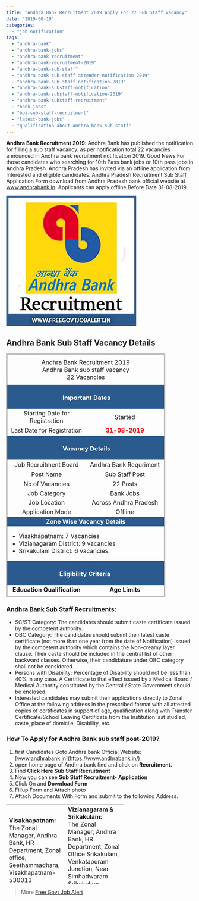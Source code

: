 ```yaml
---
title: "Andhra Bank Recruitment 2019 Apply For 22 Sub Staff Vacancy"
date: "2019-08-19"
categories: 
  - "job-notification"
tags: 
  - "andhra-bank"
  - "andhra-bank-jobs"
  - "andhra-bank-recruitment"
  - "andhra-bank-recruitment-2019"
  - "andhra-bank-sub-staff"
  - "andhra-bank-sub-staff-attender-notification-2019"
  - "andhra-bank-sub-staff-notification-2019"
  - "andhra-bank-substaff-notification"
  - "andhra-bank-substaff-notification-2019"
  - "andhra-bank-substaff-recruitment"
  - "bank-jobs"
  - "boi-sub-staff-recruitment"
  - "latest-bank-jobs"
  - "qualification-about-andhra-bank-sub-staff"
---
```


**Andhra Bank Recruitment 2019**: Andhra Bank has published the notification for filling a sub staff vacancy. as per notification total 22 vacancies announced in Andhra bank recruitment notification 2019. Good News For those candidates who searching for 10th Pass bank jobs or 10th pass jobs in Andhra Pradesh. Andhra Pradesh has invited via an offline application from Interested and eligible candidates. Andhra Pradesh Recruitment Sub Staff Application Form download from Andhra Pradesh bank official website at www.andhrabank.in. Applicants can apply offline Before Date 31-08-2019.

![Andhra Bank sub staff](images/Andhra-Bank-Recruitment.jpg)

## Andhra Bank Sub Staff Vacancy Details

<table style="height: 654px; width: 84.9475%; border-collapse: collapse; border-style: double;"><tbody><tr style="height: 80px;"><td style="width: 100%; text-align: center; height: 50px;" colspan="2"><span style="font-size: 12pt;">Andhra Bank Recruitment 2019</span><div></div><span style="font-size: 12pt;">Andhra Bank sub staff vacancy</span><div></div><span style="font-size: 12pt;">22 Vacancies</span></td></tr><tr style="height: 30px;"><td style="width: 100%; height: 30px; background-color: #2a5a8e; text-align: center;" colspan="2"><h3><span style="color: #ffffff;"><strong>&nbsp;Important Dates</strong></span></h3></td></tr><tr style="height: 22px;"><td style="width: 50%; text-align: center; height: 22px;"><span style="font-size: 12pt;">Starting Date for Registration</span></td><td style="width: 50%; text-align: center; height: 22px;"><span style="font-size: 12pt;">Started</span></td></tr><tr style="height: 22px;"><td style="width: 50%; text-align: center; height: 22px;"><span style="font-size: 12pt;">Last Date for Registration</span></td><td style="width: 50%; text-align: center; height: 22px;"><span style="color: #ff0000;"><strong><span style="font-size: 12pt;">31-08-2019</span></strong></span></td></tr><tr style="height: 30px;"><td style="width: 100%; height: 30px; background-color: #2a5a8e; text-align: center;" colspan="2"><h3><span style="color: #ffffff;"><strong>&nbsp;Vacancy Details</strong></span></h3></td></tr><tr style="height: 22px;"><td style="text-align: center; height: 22px; width: 50%;"><span style="font-size: 12pt;">Job Recruitment Board</span></td><td style="text-align: center; width: 50%;"><span style="font-size: 12pt;">Andhra Bank Requriment</span></td></tr><tr><td style="text-align: center; width: 50%;"><span style="font-size: 12pt;">Post Name</span></td><td style="text-align: center; width: 50%;"><span style="font-size: 12pt;">Sub Staff Post</span></td></tr><tr><td style="text-align: center; width: 50%;"><span style="font-size: 12pt;">No of Vacancies</span></td><td style="text-align: center; width: 50%;"><span style="font-size: 12pt;">22 Posts</span></td></tr><tr><td style="text-align: center; width: 50%;"><span style="font-size: 12pt;">Job Category</span></td><td style="text-align: center; width: 50%;"><a href="https://freegovtjobalert.in/bank-jobs-recruitment/" target="_blank" rel="noopener noreferrer"><span style="font-size: 12pt;">Bank Jobs</span></a></td></tr><tr><td style="text-align: center; width: 50%;"><span style="font-size: 12pt;">Job Location</span></td><td style="text-align: center; width: 50%;"><span style="font-size: 12pt;">Across Andhra Pradesh</span></td></tr><tr><td style="text-align: center; width: 50%;"><span style="font-size: 12pt;">Application Mode</span></td><td style="text-align: center; width: 50%;"><span style="font-size: 12pt;">Offline</span></td></tr><tr><td style="width: 100%; background-color: #2a5a8e; text-align: center;" colspan="2"><strong><span style="font-size: 12pt; color: #ffffff;">Zone Wise Vacancy Details</span></strong></td></tr><tr><td style="text-align: center; width: 100%;" colspan="2"><ul><li style="text-align: left;"><span style="font-size: 12pt;">Visakhapatnam: 7 Vacancies</span></li><li style="text-align: left;"><span style="font-size: 12pt;">Vizianagaram District: 9 vacancies</span></li><li style="text-align: left;"><span style="font-size: 12pt;">Srikakulam District: 6 vacancies.</span></li></ul></td></tr><tr style="height: 30px;"><td style="width: 100%; height: 30px; background-color: #2a5a8e; text-align: center;" colspan="2"><h3><span style="color: #ffffff;"><strong>Eligibility Criteria&nbsp;</strong></span></h3></td></tr><tr style="height: 14px;"><td style="width: 50%; text-align: center; height: 14px;"><strong><span style="font-size: 12pt;">Education Qualification</span></strong></td><td style="width: 50%; text-align: center; height: 14px;"><strong><span style="font-size: 12pt;">Age Limits</span></strong></td></tr><tr style="height: 30px;"><td style="width: 50%; text-align: center; height: 30px;"><ul><li style="text-align: left;"><span style="font-size: 12pt;">10th Pass</span></li><li style="text-align: left;"><span style="font-size: 12pt;">Know Local Language</span></li><li style="text-align: left;"><span style="font-size: 12pt;">Basic Reading/Writing knowledge of English and local language</span></li></ul></td><td style="width: 50%; text-align: center; height: 30px;"><ul><li style="text-align: left;"><span style="font-size: 12pt;">Minimum 18 Years</span></li><li style="text-align: left;"><span style="font-size: 12pt;">Maximum 25 Years</span></li></ul><p style="text-align: left;"><span style="font-size: 12pt;"><strong>Age Relaxing:</strong></span></p><div></div><ul><li style="text-align: left;"><span style="font-size: 12pt;">SC/ST Category: 5 years</span></li><li style="text-align: left;"><span style="font-size: 12pt;">OBC Category: 3 years</span></li><li style="text-align: left;"><span style="font-size: 12pt;">Persons with Disability: 10 years.</span></li><li style="text-align: left;"><span style="font-size: 12pt;">Ex-servicemen: 3 years&nbsp;</span></li><li style="text-align: left;"><span style="font-size: 12pt;">Widows, Divorced Women, and women legally separated from their husbands: 9 Years</span></li></ul></td></tr><tr><td style="width: 100%; background-color: #2a5a8e; text-align: center;" colspan="2"><h3><strong><span style="color: #ffffff;">Salary/Pay Scale</span></strong></h3></td></tr><tr><td style="width: 100%; text-align: center;" colspan="2"><span style="font-size: 12pt;">Rs. 9560 to Rs. 18545 Per Month</span></td></tr><tr style="height: 30px;"><td style="width: 100%; height: 30px; background-color: #2a5a8e; text-align: center;" colspan="2"><h3><span style="color: #ffffff;"><strong>Application Fee&nbsp;</strong></span></h3></td></tr><tr style="height: 30px;"><td style="width: 100%; text-align: center; height: 30px;" colspan="2"><span style="font-size: 12pt;">None</span></td></tr><tr style="height: 30px;"><td style="width: 100%; height: 30px; background-color: #2a5a8e; text-align: center;" colspan="2"><h3><span style="color: #ffffff;"><strong>Important Links&nbsp;</strong></span></h3></td></tr><tr style="height: 10px;"><td style="width: 50%; text-align: center; height: 10px;"><strong><span style="font-size: 12pt;">Sub Staff Application Form&nbsp;</span></strong></td><td style="width: 50%; text-align: center; height: 10px;"><a href="https://freegovtjobalert.in/wp-content/uploads/2019/08/sub-staff-application.pdf" target="_blank" rel="noopener noreferrer"><span style="font-size: 12pt;"><strong>Download</strong></span></a></td></tr><tr><td style="width: 50%; text-align: center;"><strong><span style="font-size: 12pt;">More Details</span></strong></td><td style="width: 50%; text-align: center;"><a href="https://www.andhrabank.in/English/substaff-recruitment.aspx" target="_blank" rel="noopener noreferrer"><span style="font-size: 12pt;"><strong>Click Here</strong></span></a></td></tr><tr style="height: 36px;"><td style="width: 50%; text-align: center; height: 23px;"><strong><span style="font-size: 12pt;">Notification</span></strong></td><td style="width: 50%; text-align: center; height: 23px;"><a href="https://freegovtjobalert.in/wp-content/uploads/2019/08/Sub-Staff-Recruitment-General-Guidelines.pdf" target="_blank" rel="noopener noreferrer"><span style="font-size: 12pt;"><strong>Click Here&nbsp;</strong></span></a></td></tr><tr style="height: 10px;"><td style="width: 50%; text-align: center; height: 10px;"><strong><span style="font-size: 12pt;">&nbsp;Official Website</span></strong></td><td style="width: 50%; text-align: center; height: 10px;"><a href="https://www.andhrabank.in" target="_blank" rel="noopener noreferrer"><span style="font-size: 12pt;"><strong>Click Here&nbsp;</strong></span></a></td></tr></tbody></table>

### Andhra Bank Sub Staff Recruitments:

- SC/ST Category: The candidates should submit caste certificate issued by the competent authority.
- OBC Category: The candidates should submit their latest caste certificate (not more than one year from the date of Notification) issued by the competent authority which contains the Non-creamy layer clause. Their caste should be included in the central list of other backward classes. Otherwise, their candidature under OBC category shall not be considered.
- Persons with Disability: Percentage of Disability should not be less than 40% in any case. A Certificate to that effect issued by a Medical Board / Medical Authority constituted by the Central / State Government should be enclosed.
- Interested candidates may submit their applications directly to Zonal Office at the following address in the prescribed format with all attested copies of certificates in support of age, qualification along with Transfer Certificate/School Leaving Certificate from the Institution last studied, caste, place of domicile, Disability, etc.

### How To Apply for Andhra Bank sub staff post-2019?

1. first Candidates Goto Andhra bank Official Website: [www.andhrabank.in](https://www.andhrabank.in/)
2. open home page of Andhra bank find and click on **Recruitment.**
3. Find **Click Here Sub Staff Recruitment**
4. Now you can see **Sub Staff Recruitment- Application**
5. Click On and **Download Form**
6. Fillup Form and Attach photo
7. Attach Documents With Form and submit to the following Address.

<table style="border-collapse: collapse; width: 63.1088%; height: 213px;"><tbody><tr style="height: 188px;"><td style="width: 50%; height: 188px;"><span style="font-size: 12pt;"><strong>Visakhapatnam:</strong></span><div></div><span style="font-size: 12pt;">The Zonal Manager,</span> <span style="font-size: 12pt;">Andhra Bank,</span> <span style="font-size: 12pt;">HR Department,</span> <span style="font-size: 12pt;">Zonal office, Seethammadhara,</span> <span style="font-size: 12pt;">Visakhapatnam-530013</span></td><td style="width: 50%; height: 188px;"><span style="font-size: 12pt;"><strong>Vizianagaram &amp; Srikakulam:</strong></span><div></div><span style="font-size: 12pt;">The Zonal Manager,</span> <span style="font-size: 12pt;">Andhra Bank,</span> <span style="font-size: 12pt;">HR Department,</span> <span style="font-size: 12pt;">Zonal Office Srikakulam,</span> <span style="font-size: 12pt;">Venkatapuram Junction,</span> <span style="font-size: 12pt;">Near Simhadwaram</span> <span style="font-size: 12pt;">Srikakulam -532005</span></td></tr></tbody></table>

> More [Free Govt Job Alert](https://freegovtjobalert.in)
